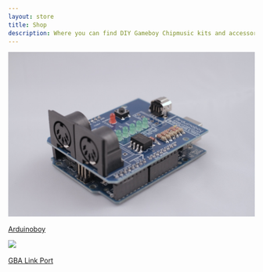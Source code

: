 ```yaml
---
layout: store
title: Shop
description: Where you can find DIY Gameboy Chipmusic kits and accessories
---
```

<div class="tile">
	<a href="/shop/arduinoboy">
		<img src="/public/gallery/1.jpg"/>
		<p>Arduinoboy</p>
	</a>
</div>

<div class="tile">
	<a href="/shop/linkport">
		<img src="https://i.imgur.com/iPtaiDp.png"/>
		<p>GBA Link Port</p>
	</a>
</div>
